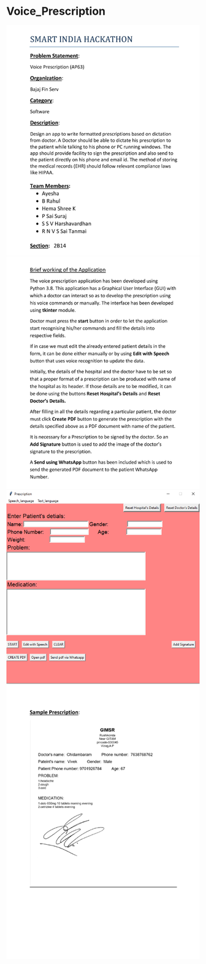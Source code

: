 # Voice_Prescription
![](Images/About.jpg)
![](Images/description.jpg)
![](Images/Main.PNG)
![](Images/Prescription.jpg)
